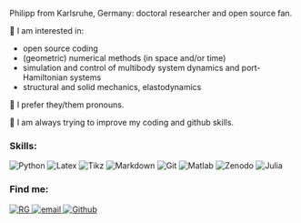 Philipp from Karlsruhe, Germany: doctoral researcher and open source fan.

🤔 I am interested in:
- open source coding
- (geometric) numerical methods (in space and/or time)
- simulation and control of multibody system dynamics and port-Hamiltonian systems
- structural and solid mechanics, elastodynamics

💬 I prefer they/them pronouns.


🔭 I am always trying to improve my coding and github skills.


### Skills:
![Python](https://img.shields.io/badge/-Python-4B8BBE?&logo=Python&logoColor=fff)
![Latex](https://img.shields.io/badge/-LaTeX-008080?&logo=LaTeX&?style=plastic)
![Tikz](https://img.shields.io/badge/-TikZ-000000?&?style=plastic)
![Markdown](https://img.shields.io/badge/-Markdown-000000?&logo=Markdown)
![Git](https://img.shields.io/badge/-Git-F05032?&logo=Git&logoColor=fff)
![Matlab](https://img.shields.io/badge/-Matlab-blue)
![Zenodo](https://img.shields.io/badge/-Zenodo-1682D4)
![Julia](https://img.shields.io/badge/-Julia-8C5BAD?&logo=Julia&logoColor=fff)


### Find me:

<p>
  <a href="https://www.researchgate.net/profile/Philipp-Kinon">
    <img alt="RG" src="https://img.shields.io/badge/Research_Gate-00CCBB.svg?&style=for-the-badge&logo=ResearchGate&logoColor=white" />
  </a>
  <a href="mailto:philipp.kinon@kit.edu">
    <img alt="email" src="https://img.shields.io/badge/email-me-red?style=for-the-badge" />
  </a>
  <a href="https://github.com/philipplk">
    <img alt="Github" src="https://img.shields.io/badge/GitHub-%2312100E.svg?&style=for-the-badge&logo=Github&logoColor=white" />
  </a>
</p>

<!--
**philipplk/philipplk** is a ✨ _special_ ✨ repository because its `README.md` (this file) appears on your GitHub profile.

Here are some ideas to get you started:

- 🔭 I’m currently working on ...
-  I’m currently learning ...
- 👯 I’m looking to collaborate on ...
- 🤔 I’m looking for help with ...
- 💬 Ask me about ...
- 📫 How to reach me: ...
- 😄 Pronouns: ...
- ⚡ Fun fact: ...
-->
